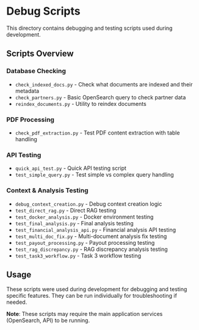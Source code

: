 # Debug Scripts

This directory contains debugging and testing scripts used during development.

## Scripts Overview

### Database Checking
- `check_indexed_docs.py` - Check what documents are indexed and their metadata
- `check_partners.py` - Basic OpenSearch query to check partner data
- `reindex_documents.py` - Utility to reindex documents

### PDF Processing
- `check_pdf_extraction.py` - Test PDF content extraction with table handling

### API Testing  
- `quick_api_test.py` - Quick API testing script
- `test_simple_query.py` - Test simple vs complex query handling

### Context & Analysis Testing
- `debug_context_creation.py` - Debug context creation logic
- `test_direct_rag.py` - Direct RAG testing
- `test_docker_analysis.py` - Docker environment testing
- `test_final_analysis.py` - Final analysis testing
- `test_financial_analysis_api.py` - Financial analysis API testing
- `test_multi_doc_fix.py` - Multi-document analysis fix testing
- `test_payout_processing.py` - Payout processing testing
- `test_rag_discrepancy.py` - RAG discrepancy analysis testing
- `test_task3_workflow.py` - Task 3 workflow testing

## Usage

These scripts were used during development for debugging and testing specific features. They can be run individually for troubleshooting if needed.

**Note**: These scripts may require the main application services (OpenSearch, API) to be running.
